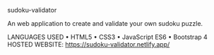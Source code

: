 sudoku-validator

An web application to create and validate your own sudoku puzzle.

LANGUAGES USED
•	HTML5
•	CSS3 
•	JavaScript ES6 
•	Bootstrap 4
HOSTED WEBSITE: https://sudoku-validator.netlify.app/
